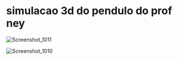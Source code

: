 # simulacao 3d do pendulo do prof ney


![Screenshot_1011](https://github.com/user-attachments/assets/ce32f9a7-5736-403a-9d4b-30dea2466049)


![Screenshot_1010](https://github.com/user-attachments/assets/bd9bd92a-5ed7-406e-b1cd-4c628e21d408)

